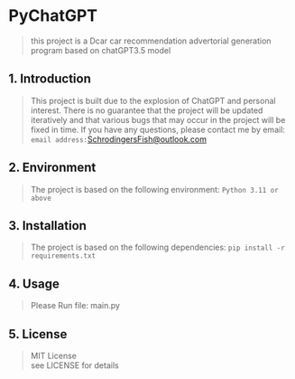 # PyChatGPT
> this project is a Dcar car recommendation advertorial generation program based on chatGPT3.5 model

## 1. Introduction
> This project is built due to the explosion of ChatGPT and personal interest. There is no guarantee that the project will be updated iteratively and that various bugs that may occur in the project will be fixed in time. 
> If you have any questions, please contact me by email:
``email address:``SchrodingersFish@outlook.com

## 2. Environment
> The project is based on the following environment:
```Python 3.11 or above```

## 3. Installation
> The project is based on the following dependencies:
> ```pip install -r requirements.txt```

## 4. Usage
> Please Run file: main.py

## 5. License
> MIT License <br>
> see LICENSE for details

